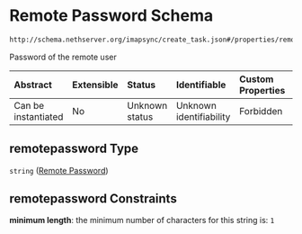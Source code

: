 # Remote Password Schema

```txt
http://schema.nethserver.org/imapsync/create_task.json#/properties/remotepassword
```

Password of the remote user

| Abstract            | Extensible | Status         | Identifiable            | Custom Properties | Additional Properties | Access Restrictions | Defined In                                                              |
| :------------------ | :--------- | :------------- | :---------------------- | :---------------- | :-------------------- | :------------------ | :---------------------------------------------------------------------- |
| Can be instantiated | No         | Unknown status | Unknown identifiability | Forbidden         | Allowed               | none                | [create\_task.json\*](imapsync/create_task.json "open original schema") |

## remotepassword Type

`string` ([Remote Password](create_task-properties-remote-password.md))

## remotepassword Constraints

**minimum length**: the minimum number of characters for this string is: `1`
